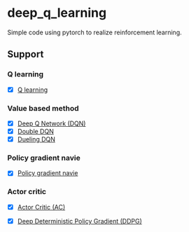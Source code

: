 # deep_q_learning

Simple code using pytorch to realize reinforcement learning.

## Support
### Q learning
- [x] [Q learning](https://github.com/junfeizhuang/deep_q_learning/tree/master/q_learning) 

### Value based method
- [x] [Deep Q Network (DQN)](https://github.com/junfeizhuang/deep_q_learning/tree/master/value_based_method)
- [x] [Double DQN](https://github.com/junfeizhuang/deep_q_learning/tree/master/value_based_method)
- [x] [Dueling DQN](https://github.com/junfeizhuang/deep_q_learning/tree/master/value_based_method)

### Policy gradient navie
- [x] [Policy gradient navie](https://github.com/junfeizhuang/deep_q_learning/tree/master/policy_gradient_naive)


### Actor critic
- [x] [Actor Critic (AC)]()

- [x] [Deep Deterministic Policy Gradient (DDPG)]()